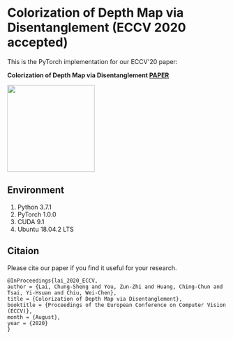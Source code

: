 # Colorization of Depth Map via Disentanglement (ECCV 2020 accepted)
This is the PyTorch implementation for our ECCV'20 paper:

**Colorization of Depth Map via Disentanglement [PAPER](https://people.cs.nctu.edu.tw/~walon/publications/lai2020eccv.pdf)**
<div align=><img height="200" src="https://github.com/alanlai199/ColorizeDepthNet/blob/master/figures/teaser.png"/></div>


## Environment
1. Python 3.7.1
2. PyTorch 1.0.0
3. CUDA 9.1
4. Ubuntu 18.04.2 LTS

## Citaion
Please cite our paper if you find it useful for your research.  
```
@InProceedings{lai_2020_ECCV,
author = {Lai, Chung-Sheng and You, Zun-Zhi and Huang, Ching-Chun and Tsai, Yi-Hsuan and Chiu, Wei-Chen},
title = {Colorization of Depth Map via Disentanglement},
booktitle = {Proceedings of the European Conference on Computer Vision (ECCV)},
month = {August},
year = {2020}
}
```
